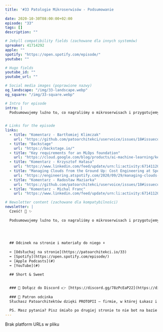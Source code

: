 ```yaml
---
title: '#33 Patologie Mikroserwisów - Podsumowanie
'
date: 2020-10-30T08:00:00+02:00
episode: "33"
tags: []
description: ""

# Jekyll compatibility fields (zachowane dla innych systemów)  
spreaker: 41714292
apple: ""
spotify: "https://open.spotify.com/episode/"
youtube: ""

# Hugo fields  
youtube_id: ""
youtube_url: ""

# Social media images (poprawione nazwy)
og_landscape: "/img/33-landscape.webp"
og_square: "/img/33-square.webp"

# Intro for episode
intro: |
  Podsumowujemy luźno to, co nagraliśmy o mikroserwisach i przygotujemy się do kolejnych tematów ;-)
  

# Links for the episode
links:
  - title: "Komentarz - Bartłomiej Klimczak"
    url: "https://github.com/patoarchitekci/uservoice/issues/18#issuecomment-624008336"
  - title: "Backstage"
    url: "https://backstage.io/"
  - title: "Key requirements for an MLOps foundation"
    url: "https://cloud.google.com/blog/products/ai-machine-learning/key-requirements-for-an-mlops-foundation"
  - title: "Komentarz - Krzysztof Hałasa"
    url: "https://www.linkedin.com/feed/update/urn:li:activity:6714112024453931008?commentUrn=urn%3Ali%3Acomment%3A%28activity%3A6714112024453931008%2C6714246441159675904%29"
  - title: "Managing Clouds from the Ground Up: Cost Engineering at Spotify"
    url: "https://engineering.atspotify.com/2020/09/29/managing-clouds-from-the-ground-up-cost-engineering-at-spotify/"
  - title: "Komentarz - Radosław Maziarka"
    url: "https://github.com/patoarchitekci/uservoice/issues/18#issuecomment-696702439"
  - title: "Komentarz - Michal Franc"
    url: "https://www.linkedin.com/feed/update/urn:li:activity:6714112024453931008?commentUrn=urn%3Ali%3Acomment%3A%28activity%3A6714112024453931008%2C6714115665848016896%29"

# Newsletter content (zachowane dla kompatybilności)
newsletter: |
  Cześć! 👋 ✨
  
  Podsumowujemy luźno to, co nagraliśmy o mikroserwisach i przygotujemy się do kolejnych tematów ;-)
  
  
  
  
  ## Odcinek na stronie i materiały do niego ⬇️
  
  ➡️ [Odsłuchaj na stronie](https://patoarchitekci.io/33)
  ➡️ [Spotify](https://open.spotify.com/episode/)
  ➡️ [Apple Podcasts](#)
  ➡️ [YouTube](#)
  
  ## Short & Sweet
  

  ### 🤝 Dołącz do Discord 👉 [https://discord.gg/78zPcEaP22](https://discord.gg/78zPcEaP22)
  
  ### 🏢 Patron odcinka
  Słuchasz Patoarchitektów dzięki PROTOPII – firmie, w której Łukasz i Szymon działają na co dzień, wspierając zespoły IT na każdym etapie: od projektowania, przez wdrożenia i migracje, aż po optymalizację i zabezpieczenia. Oferujemy też mentoring i szkolenia dostosowane do potrzeb każdej firmy, niezależnie od wielkości. Sprawdź nas: [protopia.tech](https://protopia.tech/)
  
  PS. Masz pytania? Pisz śmiało po drugiej stronie to nie bot na bazie GPT czy Claude 😎
---
```


Brak platform URLs w pliku
